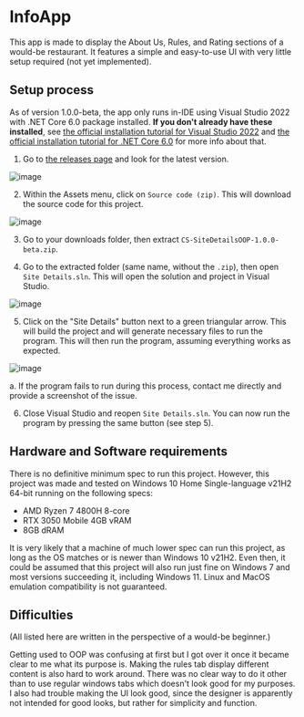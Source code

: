 # InfoApp
This app is made to display the About Us, Rules, and Rating sections of a would-be restaurant. It features a simple and easy-to-use UI with very little setup required (not yet implemented).

## Setup process
As of version 1.0.0-beta, the app only runs in-IDE using Visual Studio 2022 with .NET Core 6.0 package installed. **If you don't already have these installed**, see [the official installation tutorial for Visual Studio 2022](https://docs.microsoft.com/en-us/visualstudio/install/install-visual-studio?view=vs-2022) and [the official installation tutorial for .NET Core 6.0](https://docs.microsoft.com/en-us/dotnet/core/install/windows?tabs=net60#install-with-visual-studio) for more info about that.

1. Go to [the releases page](https://github.com/DefinitelyRus/CS-SiteDetailsOOP/releases) and look for the latest version.

![image](https://user-images.githubusercontent.com/72731965/161648645-add7dfdb-c648-4e3a-8e08-34ac96f42cb6.png)

2. Within the Assets menu, click on `Source code (zip)`. This will download the source code for this project.

![image](https://user-images.githubusercontent.com/72731965/161649128-0f03b6f4-b20a-418f-8686-959f48ffb65b.png)

3. Go to your downloads folder, then extract `CS-SiteDetailsOOP-1.0.0-beta.zip`.

4. Go to the extracted folder (same name, without the `.zip`), then open `Site Details.sln`. This will open the solution and project in Visual Studio.

![image](https://user-images.githubusercontent.com/72731965/161649412-eba9e993-8ce2-40b6-8bad-33db9e4ea876.png)

5. Click on the "Site Details" button next to a green triangular arrow. This will build the project and will generate necessary files to run the program. This will then run the program, assuming everything works as expected.

![image](https://user-images.githubusercontent.com/72731965/161649852-887ac96a-0132-45cd-8a28-813043e8a351.png)

  a. If the program fails to run during this process, contact me directly and provide a screenshot of the issue.

6. Close Visual Studio and reopen `Site Details.sln`. You can now run the program by pressing the same button (see step 5).

## Hardware and Software requirements
There is no definitive minimum spec to run this project. However, this project was made and tested on Windows 10 Home Single-language v21H2 64-bit running on the following specs:
- AMD Ryzen 7 4800H 8-core
- RTX 3050 Mobile 4GB vRAM
- 8GB dRAM

It is very likely that a machine of much lower spec can run this project, as long as the OS matches or is newer than Windows 10 v21H2. Even then, it could be assumed that this project will also run just fine on Windows 7 and most versions succeeding it, including Windows 11. Linux and MacOS emulation compatibility is not guaranteed.

## Difficulties
(All listed here are written in the perspective of a would-be beginner.)

Getting used to OOP was confusing at first but I got over it once it became clear to me what its purpose is. Making the rules tab display different content is also hard to work around. There was no clear way to do it other than to use regular windows tabs which doesn't look good for my purposes. I also had trouble making the UI look good, since the designer is apparently not intended for good looks, but rather for simplicity and function.
